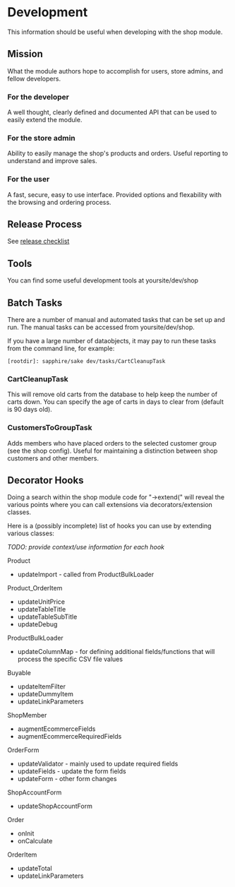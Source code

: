 # Development

This information should be useful when developing with the shop module.

## Mission
What the module authors hope to accomplish for users, store admins, and fellow developers.

### For the developer

A well thought, clearly defined and documented API that can be used to easily extend the module.

### For the store admin

Ability to easily manage the shop's products and orders. Useful reporting to understand and
improve sales.

### For the user

A fast, secure, easy to use interface. Provided options and flexability with the browsing and
ordering process.

## Release Process

See [release checklist](https://github.com/burnbright/silverstripe-shop/wiki/Release-Checklist)

## Tools

You can find some useful development tools at yoursite/dev/shop

## Batch Tasks

There are a number of manual and automated tasks that can be set up and run. The manual tasks can be 
accessed from yoursite/dev/shop.

If you have a large number of dataobjects, it may pay to run these tasks from the command line, for example:

    [rootdir]: sapphire/sake dev/tasks/CartCleanupTask

### CartCleanupTask

This will remove old carts from the database to help keep the number of carts down. You can specify the age of carts
in days to clear from (default is 90 days old). 

### CustomersToGroupTask

Adds members who have placed orders to the selected customer group (see the shop config). Useful for maintaining a
distinction between shop customers and other members.

## Decorator Hooks

Doing a search within the shop module code for "->extend(" will reveal the various points where you can call extensions
via decorators/extension classes.

Here is a (possibly incomplete) list of hooks you can use by extending various classes:

*TODO: provide context/use information for each hook*

Product

 - updateImport - called from ProductBulkLoader

Product_OrderItem

 - updateUnitPrice
 - updateTableTitle
 - updateTableSubTitle
 - updateDebug

ProductBulkLoader

 - updateColumnMap - for defining additional fields/functions that will process the specific CSV file values

Buyable

 - updateItemFilter
 - updateDummyItem
 - updateLinkParameters

ShopMember

 - augmentEcommerceFields
 - augmentEcommerceRequiredFields

OrderForm

 - updateValidator - mainly used to update required fields
 - updateFields - update the form fields
 - updateForm - other form changes

ShopAccountForm

 - updateShopAccountForm

Order

 - onInit
 - onCalculate

OrderItem

 - updateTotal
 - updateLinkParameters